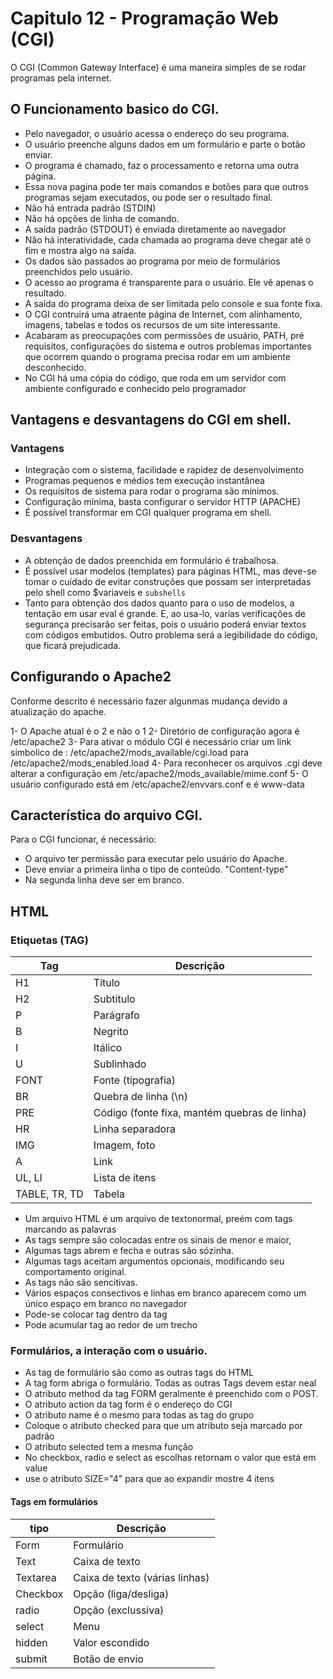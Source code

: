 #  Capitulo 12 - Programação Web (CGI)

O CGI (Common Gateway Interface) é uma maneira simples de se rodar programas
pela internet.

## O Funcionamento basico do CGI.

*  Pelo navegador, o usuário acessa o endereço do seu programa.
*  O usuário preenche alguns dados em um formulário e parte o botão enviar.
*  O programa é chamado, faz o processamento e retorna uma outra página.
*  Essa nova pagina pode ter mais comandos e botões para que outros programas
   sejam executados, ou pode ser o resultado final.
*  Não há entrada padrão (STDIN)
*  Não há opções de linha de comando.
*  A saída padrão (STDOUT) é enviada diretamente ao navegador
*  Não há interatividade, cada chamada ao programa deve chegar até o fim e
   mostra algo na saída.
*  Os dados são passados ao programa por meio de formulários preenchidos pelo
   usuário.
*  O acesso ao programa é transparente para o usuário. Ele vê apenas o
   resultado.
*  A saída do programa deixa de ser limitada pelo console e sua fonte fixa.
*  O CGI contruirá uma atraente página de Internet, com alinhamento, imagens,
   tabelas e todos os recursos de um site interessante.
*  Acabaram as preocupações com permissões de usuário, PATH, pré requisitos,
   configurações do sistema e outros problemas importantes que ocorrem quando o
   programa precisa rodar em um ambiente desconhecido.
*  No CGI há uma cópia do código, que roda em um servidor com ambiente
   configurado e conhecido pelo programador

## Vantagens e desvantagens do CGI em shell.

###  Vantagens   

*  Integração com o sistema, facilidade e rapidez de desenvolvimento
*  Programas pequenos e médios tem execução instantânea 
*  Os requisitos de sistema para rodar o programa são mínimos.
*  Configuração mínima, basta configurar o servidor HTTP (APACHE)
*  É possível transformar em CGI qualquer programa em shell.

###  Desvantagens

*  A obtenção de dados preenchida em formulário é trabalhosa.
*  É possível usar modelos (templates) para páginas HTML, mas deve-se tomar o
   cuídado de evitar construções que possam ser interpretadas pelo shell como
   $variaveis e `subshells`
*  Tanto para obtenção dos dados quanto para o uso de modelos, a tentação em
   usar eval é grande. E, ao usa-lo, varias verificações de segurança
   precisarão ser feitas, pois o usuário poderá enviar textos com códigos
   embutidos. Outro problema será a legibilidade do código, que ficará
   prejudicada.

##  Configurando o Apache2

Conforme descrito é necessário fazer algunmas mudança devido a atualização do
apache.

1- O Apache atual é o 2 e não o 1
2- Diretório de configuração agora é /etc/apache2
3- Para ativar o módulo CGI é necessário criar um link simbolico de :
	/etc/apache2/mods_available/cgi.load para /etc/apache2/mods_enabled.load
4- Para reconhecer os arquivos .cgi deve alterar a configuração em
 	/etc/apache2/mods_available/mime.conf
5- O usuário configurado está em /etc/apache2/envvars.conf e é www-data

##  Característica do arquivo CGI.

Para o CGI funcionar, é necessário:
*  O arquivo ter permissão para executar pelo usuário do Apache.
*  Deve enviar a primeira linha o tipo de conteúdo. "Content-type"
*  Na segunda linha deve ser em branco.

##  HTML

###  Etiquetas (TAG)

Tag           | Descrição 
------------- | ---------------------------------
H1            |  Título                                                       
H2            |  Subtítulo                                                    
P             |  Parágrafo                                                    
B             |  Negrito                                                      
I             |  Itálico                                                      
U             |  Sublinhado                                                   
FONT          |  Fonte (tipografia)                                           
BR            |  Quebra de linha (\n)                                         
PRE           |  Código (fonte fixa, mantém quebras de linha)                 
HR            |  Linha separadora                                             
IMG           |  Imagem, foto                                                 
A             |  Link                                                         
UL, LI        |  Lista de itens                                               
TABLE, TR, TD |  Tabela                                                       
                                                                              

*  Um arquivo HTML é um arquivo de textonormal, preém com tags marcando as
   palavras
*  As tags sempre são colocadas entre os sinais de menor e maior, <assim>
*  Algumas tags abrem e fecha e outras são sózinha. 
*  Algumas tags aceitam argumentos opcionais, modificando seu comportamento
   original.
*  As tags não são sencitivas.
*  Vários espaços consectivos e linhas em branco aparecem como um único espaço
   em branco no navegador
*  Pode-se colocar tag dentro da tag
*  Pode acumular tag ao redor de um trecho 

###  Formulários, a interação com o usuário.

*  As tag de formulário são como as outras tags do HTML
*  A tag form abriga o formulário. Todas as outras Tags devem estar neal
*  O atributo method da tag FORM geralmente é preenchido com o POST.
*  O atributo action da tag form é o endereço do CGI
*  O atributo name é o mesmo para todas as tag do grupo
*  Coloque o atributo checked para que um atributo seja marcado por padrão
*  O atributo selected tem a mesma função
*  No checkbox, radio e select as escolhas retornam o valor que está em value
*  use o atributo SIZE="4" para que ao expandir mostre 4 itens



####  Tags em formulários

tipo     |  Descrição
-------- |  -------------------------------
Form     |  Formulário
Text     |  Caixa de texto 
Textarea |  Caixa de texto (várias linhas)
Checkbox |  Opção (liga/desliga)
radio    |  Opção (exclussiva)
select   |  Menu
hidden   |  Valor escondido
submit   |  Botão de envio


